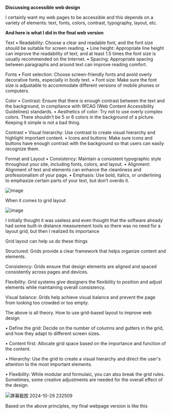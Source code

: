 ****Discussing accessible web design****

I certainly want my web pages to be accessible and this depends on a variety of elements: text, fonts, colors, contrast, typography, layout, etc.

__And here is what I did in the final web version__

Text
• Readability: Choose a clear and readable font, and the font size should be suitable for screen reading.
• Line height: Appropriate line height can improve the readability of text, and at least 1.5 times the font size is usually recommended on the Internet.
• Spacing: Appropriate spacing between paragraphs and around text can improve reading comfort.

Fonts
• Font selection: Choose screen-friendly fonts and avoid overly decorative fonts, especially in body text.
• Font size: Make sure the font size is adjustable to accommodate different versions of mobile phones or computers.

Color
• Contrast: Ensure that there is enough contrast between the text and the background, in compliance with WCAG (Web Content Accessibility Guidelines) standards.
• Aesthetics of color: Try not to use overly complex colors. There shouldn’t be 5 or 6 colors in the background of a picture. Keeping it simple is not a bad thing.

Contrast
• Visual hierarchy: Use contrast to create visual hierarchy and highlight important content.
• Icons and buttons: Make sure icons and buttons have enough contrast with the background so that users can easily recognize them.

Format and Layout
• Consistency: Maintain a consistent typographic style throughout your site, including fonts, colors, and layout.
• Alignment: Alignment of text and elements can enhance the cleanliness and professionalism of your page.
• Emphasis: Use bold, italics, or underlining to emphasize certain parts of your text, but don’t overdo it.

![image](https://github.com/user-attachments/assets/bb3be3f7-7706-4b8e-8ed2-76da492df937)

When it comes to grid layout

![image](https://github.com/user-attachments/assets/92783858-7de2-49b8-8bac-959a86f99acf)

I initially thought it was useless and even thought that the software already had some built-in distance measurement tools so there was no need for a layout grid, but then I realized its importance

Grid layout can help us do these things

Structured: Grids provide a clear framework that helps organize content and elements.

Consistency: Grids ensure that design elements are aligned and spaced consistently across pages and devices.

Flexibility: Grid systems give designers the flexibility to position and adjust elements while maintaining overall consistency.

Visual balance: Grids help achieve visual balance and prevent the page from looking too crowded or too empty.

The above is all theory. How to use grid-based layout to improve web design

• Define the grid: Decide on the number of columns and gutters in the grid, and how they adapt to different screen sizes.

• Content first: Allocate grid space based on the importance and function of the content.

• Hierarchy: Use the grid to create a visual hierarchy and direct the user's attention to the most important elements. 

• Flexibility: While modular and formulaic, you can also break the grid rules. Sometimes, some creative adjustments are needed for the overall effect of the design.

![屏幕截图 2024-10-29 232509](https://github.com/user-attachments/assets/7bd58fb3-221d-4b83-a5f2-aabeb76703f7)

Based on the above principles, my final webpage version is like this